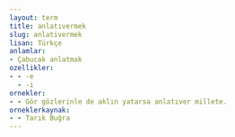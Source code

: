 ```yaml
---
layout: term
title: anlatıvermek
slug: anlativermek
lisan: Türkçe
anlamlar:
- Çabucak anlatmak
ozellikler:
- - -e
  - -i
ornekler:
- - Gör gözlerinle de aklın yatarsa anlatıver millete.
orneklerkaynak:
- - Tarık Buğra
---
```

